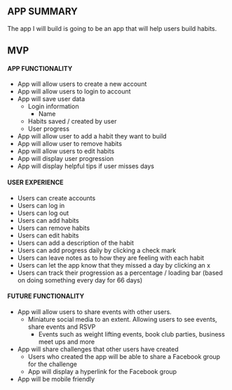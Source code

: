 ## APP SUMMARY
The app I will build is going to be an app that will help users build habits. 

## MVP
#### APP FUNCTIONALITY
* App will allow users to create a new account
* App will allow users to login to account
* App will save user data 
  * Login information
    * Name
  * Habits saved / created by user
  * User progress
* App will allow user to add a habit they want to build
* App will allow user to remove habits
* App will allow users to edit habits
* App will display user progression
* App will display helpful tips if user misses days 


#### USER EXPERIENCE
* Users can create accounts 
* Users can log in
* Users can log out 
* Users can add habits
* Users can remove habits
* Users can edit habits
* Users can add a description of the habit
* Users can add progress daily by clicking a check mark
* Users can leave notes as to how they are feeling with each habit 
* Users can let the app know that they missed a day by clicking an x
* Users can track their progression as a percentage / loading bar (based on doing something every day for 66 days)



#### FUTURE FUNCTIONALITY
* App will allow users to share events with other users.
  * Miniature social media to an extent. Allowing users to see events, share events and RSVP
    * Events such as weight lifting events, book club parties, business meet ups and more
* App will share challenges that other users have created
  * Users who created the app will be able to share a Facebook group for the challenge
  * App will display a hyperlink for the Facebook group
* App will be mobile friendly
 
  

